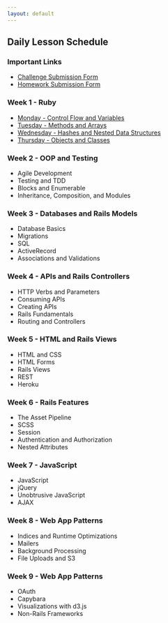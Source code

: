 ```yaml
---
layout: default
---
```


## Daily Lesson Schedule

### Important Links

* [Challenge Submission Form](http://goo.gl/forms/JhvP6hX7VN)
* [Homework Submission Form](http://goo.gl/forms/2Gki2xhdO6)

<!-- * [Homework Feedback](during/feedback/) -->

### Week 1 - Ruby

* [Monday - Control Flow and Variables](w1-1/index)
* [Tuesday - Methods and Arrays](w1-2/index)
* [Wednesday - Hashes and Nested Data Structures](w1-3/index)
* [Thursday - Objects and Classes](w1-4/index)


### Week 2 - OOP and Testing

* Agile Development
* Testing and TDD
* Blocks and Enumerable
* Inheritance, Composition, and Modules

<!-- Daily Material:

* [Monday - ](w2-1/index)
* [Tuesday - ](w2-2/index)
* [Wednesday - ](w2-3/index)
* [Thursday - ](w2-4/index) -->


### Week 3 - Databases and Rails Models

* Database Basics
* Migrations
* SQL
* ActiveRecord
* Associations and Validations


### Week 4 - APIs and Rails Controllers

* HTTP Verbs and Parameters
* Consuming APIs
* Creating APIs
* Rails Fundamentals
* Routing and Controllers


### Week 5 - HTML and Rails Views

* HTML and CSS
* HTML Forms
* Rails Views
* REST
* Heroku


### Week 6 - Rails Features

* The Asset Pipeline
* SCSS
* Session
* Authentication and Authorization
* Nested Attributes


### Week 7 - JavaScript

* JavaScript
* jQuery
* Unobtrusive JavaScript
* AJAX


### Week 8 - Web App Patterns

* Indices and Runtime Optimizations
* Mailers
* Background Processing
* File Uploads and S3


### Week 9 - Web App Patterns

* OAuth
* Capybara
* Visualizations with d3.js
* Non-Rails Frameworks
